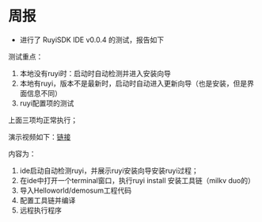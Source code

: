 # 周报

- 进行了 RuyiSDK IDE v0.0.4 的测试，报告如下

测试重点：

1. 本地没有ruyi时：启动时自动检测并进入安装向导  
2. 本地有ruyi，版本不是最新时，启动时自动进入更新向导（也是安装，但是界面信息不同）  
3. ruyi配置项的测试

上面三项均正常执行；

演示视频如下：[链接](./files/2025-05-16%2020-04-52.mp4)

内容为：

1. ide启动自动检测ruyi，并展示ruyi安装向导安装ruyi过程；
2. 在ide中打开一个terminal窗口，执行ruyi install 安装工具链（milkv duo的）
3. 导入Helloworld/demosum工程代码
4. 配置工具链并编译
5. 远程执行程序
